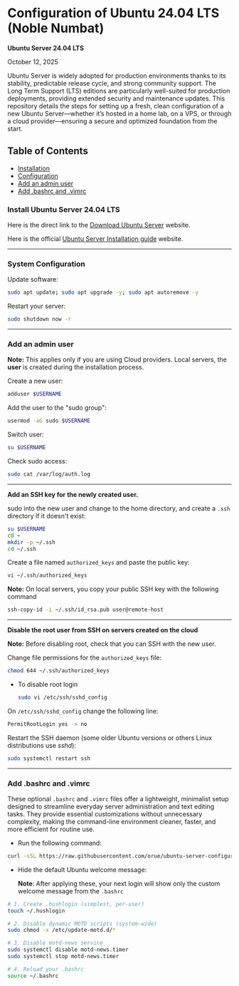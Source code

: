 # Configuration of Ubuntu 24.04 LTS (Noble Numbat)

**Ubuntu Server 24.04 LTS**

October 12, 2025

Ubuntu Server is widely adopted for production environments thanks to its stability, predictable release cycle, and strong community support. The Long Term Support (LTS) editions are particularly well-suited for production deployments, providing extended security and maintenance updates. This repository details the steps for setting up a fresh, clean configuration of a new Ubuntu Server—whether it’s hosted in a home lab, on a VPS, or through a cloud provider—ensuring a secure and optimized foundation from the start.

## Table of Contents

- [Installation](#install-ubuntu-server-2404-lts-installation)
- [Configuration](#system-configuration)
- [Add an admin user](#add-an-admin-user)
- [Add .bashrc and .vimrc](#add-bashrc-and-vimrc)

### Install Ubuntu Server 24.04 LTS

Here is the direct link to the [Download Ubuntu Server](https://ubuntu.com/download/server) website.

Here is the official [Ubuntu Server Installation guide](https://ubuntu.com/tutorials/install-ubuntu-server#1-overview) website.

---

### System Configuration

Update software:

```sh
sudo apt update; sudo apt upgrade -y; sudo apt autoremove -y
```

Restart your server:

```sh
sudo shutdown now -r
```

---

### Add an admin user

**Note:** This applies only if you are using Cloud providers.
Local servers, the **user** is created during the installation process.

Create a new user:

```bash
adduser $USERNAME
```

Add the user to the "sudo group":

```sh
usermod -aG sudo $USERNAME
```

Switch user:

```sh
su $USERNAME
```

Check sudo access:

```sh
sudo cat /var/log/auth.log
```

---

**Add an SSH key for the newly created user.**

sudo into the new user and change to the home directory, and create a `.ssh` directory if it doesn't exist:

```sh
su $USERNAME
cd ~
mkdir -p ~/.ssh
cd ~/.ssh
```

Create a file named `authorized_keys` and paste the public key:

```sh
vi ~/.ssh/authorized_keys
```

**Note:** On local servers, you copy your public SSH key with the following command

```sh
ssh-copy-id -i ~/.ssh/id_rsa.pub user@remote-host
```

---

**Disable the root user from SSH on servers created on the cloud**

**Note:** Before disabling root, check that you can SSH with the new user.

Change file permissions for the `authorized_keys` file:

```sh
chmod 644 ~/.ssh/authorized_keys
```

- To disable root login

  ```sh
  sudo vi /etc/ssh/sshd_config
  ```

On `/etc/ssh/sshd_config` change the following line:

```sh
PermitRootLogin yes -> no
```

Restart the SSH daemon (some older Ubuntu versions or others Linux distributions use _sshd_):

```sh
sudo systemctl restart ssh
```

---

### Add .bashrc and .vimrc

These optional `.bashrc` and `.vimrc` files offer a lightweight, minimalist setup designed to streamline everyday server administration and text editing tasks. They provide essential customizations without unnecessary complexity, making the command-line environment cleaner, faster, and more efficient for routine use.

- Run the following command:

```sh
curl -sSL https://raw.githubusercontent.com/orue/ubuntu-server-configuration/main/setup.sh | bash
```

- Hide the default Ubuntu welcome message:

  **Note**: After applying these, your next login will show only the custom welcome message from the `.bashrc`

```sh
# 1. Create .hushlogin (simplest, per-user)
touch ~/.hushlogin

# 2. Disable dynamic MOTD scripts (system-wide)
sudo chmod -x /etc/update-motd.d/*

# 3. Disable motd-news service
sudo systemctl disable motd-news.timer
sudo systemctl stop motd-news.timer

# 4. Reload your .bashrc
source ~/.bashrc
```

